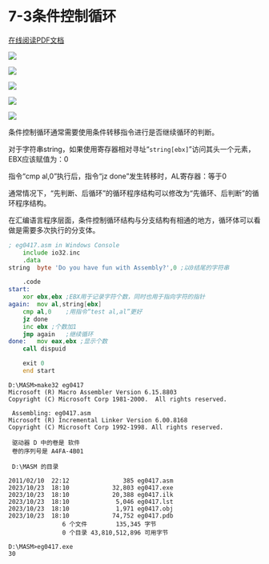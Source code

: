 # 7-3条件控制循环

<!-- toc -->

<a href="https://rosefinch-midsummer.github.io/book/file/as/7-3.pdf" target="_blank">在线阅读PDF文档</a>

![](https://cdn.jsdelivr.net/gh/Rosefinch-Midsummer/MyImagesHost01/img/202310221639930.png)

![](https://cdn.jsdelivr.net/gh/Rosefinch-Midsummer/MyImagesHost01/img/202310221644352.png)

![](https://cdn.jsdelivr.net/gh/Rosefinch-Midsummer/MyImagesHost01/img/202310221645119.png)

![](https://cdn.jsdelivr.net/gh/Rosefinch-Midsummer/MyImagesHost01/img/202310221645794.png)

![](https://cdn.jsdelivr.net/gh/Rosefinch-Midsummer/MyImagesHost01/img/202310221646165.png)

条件控制循环通常需要使用条件转移指令进行是否继续循环的判断。

对于字符串string，如果使用寄存器相对寻址“`string[ebx]`”访问其头一个元素，EBX应该赋值为：0

指令“cmp al,0”执行后，指令“jz done”发生转移时，AL寄存器：等于0

通常情况下，“先判断、后循环”的循环程序结构可以修改为“先循环、后判断”的循环程序结构。

在汇编语言程序层面，条件控制循环结构与分支结构有相通的地方，循环体可以看做是需要多次执行的分支体。

```asm
; eg0417.asm in Windows Console
	include io32.inc
	.data
string	byte 'Do you have fun with Assembly?',0	;以0结尾的字符串

	.code
start:
	xor ebx,ebx	;EBX用于记录字符个数，同时也用于指向字符的指针
again:	mov al,string[ebx]
	cmp al,0	;用指令“test al,al”更好
	jz done
	inc ebx	;个数加1
	jmp again	;继续循环
done:	mov eax,ebx	;显示个数
	call dispuid 

	exit 0
	end start
```

```
D:\MASM>make32 eg0417
Microsoft (R) Macro Assembler Version 6.15.8803
Copyright (C) Microsoft Corp 1981-2000.  All rights reserved.

 Assembling: eg0417.asm
Microsoft (R) Incremental Linker Version 6.00.8168
Copyright (C) Microsoft Corp 1992-1998. All rights reserved.

 驱动器 D 中的卷是 软件
 卷的序列号是 A4FA-4B01

 D:\MASM 的目录

2011/02/10  22:12               385 eg0417.asm
2023/10/23  18:10            32,803 eg0417.exe
2023/10/23  18:10            20,388 eg0417.ilk
2023/10/23  18:10             5,046 eg0417.lst
2023/10/23  18:10             1,971 eg0417.obj
2023/10/23  18:10            74,752 eg0417.pdb
               6 个文件        135,345 字节
               0 个目录 43,810,512,896 可用字节

D:\MASM>eg0417.exe
30
```









